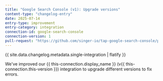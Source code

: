```yaml
---
title: "Google Search Console (v1): Upgrade versions"
content-type: "changelog-entry"
date: 2025-07-14
entry-type: improvement
entry-category: integration
connection-id: google-search-console
connection-version: 1
pull-request: "https://github.com/singer-io/tap-google-search-console/pull/46"
---
```

{{ site.data.changelog.metadata.single-integration | flatify }}

We've improved our {{ this-connection.display_name }} (v{{ this-connection.this-version }}) integration to upgrade different versions to fix errors.